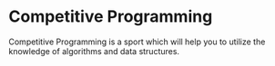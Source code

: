 # Competitive Programming

Competitive Programming is a sport which will help you to utilize the
knowledge of algorithms and data structures.

